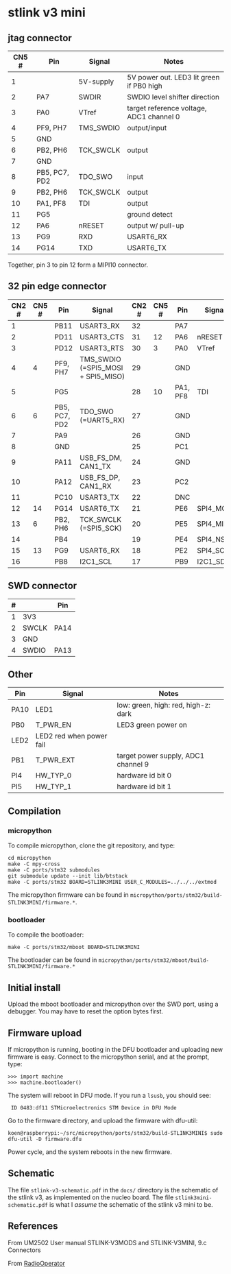 # stlink v3 mini

## jtag connector

| CN5 # | Pin      | Signal    | Notes                                    |
| ----- | -------- | --------- | ---------------------------------------- |
| 1     |          | 5V-supply | 5V power out. LED3 lit green if PB0 high |
| 2     | PA7      | SWDIR     | SWDIO level shifter direction            |
| 3     | PA0      | VTref     | target reference voltage, ADC1 channel 0 |
| 4     | PF9, PH7 | TMS_SWDIO | output/input                             |
| 5     | GND      |           |                                          |
| 6     | PB2, PH6 | TCK_SWCLK | output                                   |
| 7     | GND      |           |                                          |
| 8     | PB5, PC7, PD2 | TDO_SWO   | input                                    |
| 9     | PB2, PH6 | TCK_SWCLK | output                                   |
| 10    | PA1, PF8 | TDI       | output                                   |
| 11    | PG5      |           | ground detect                            |
| 12    | PA6      | nRESET    | output w/ pull-up                        |
| 13    | PG9      | RXD       | USART6_RX                                |
| 14    | PG14     | TXD       | USART6_TX                                |

Together, pin 3 to pin 12 form a MIPI10 connector.

## 32 pin edge connector

| CN2 # | CN5 # | Pin      | Signal                             | CN2 # | CN5 # | Pin      | Signal    |
| ----- | ----- | -------- | ---------------------------------- | ----- | ----- | -------- | --------- |
| 1     |       | PB11     | USART3_RX                          | 32    |       | PA7      |           |
| 2     |       | PD11     | USART3_CTS                         | 31    | 12    | PA6      | nRESET    |
| 3     |       | PD12     | USART3_RTS                         | 30    | 3     | PA0      | VTref     |
| 4     | 4     | PF9, PH7 | TMS_SWDIO (=SPI5_MOSI + SPI5_MISO) | 29    |       | GND      |           |
| 5     |       | PG5      |                                    | 28    | 10    | PA1, PF8 | TDI       |
| 6     | 6     | PB5, PC7, PD2      | TDO_SWO (=UART5_RX)                | 27    |       | GND      |           |
| 7     |       | PA9 |                                    | 26    |       | GND      |           |
| 8     |       | GND      |                                    | 25    |       | PC1      |           |
| 9     |       | PA11     | USB_FS_DM, CAN1_TX                 | 24    |       | GND      |           |
| 10    |       | PA12     | USB_FS_DP, CAN1_RX                 | 23    |       | PC2      |           |
| 11    |       | PC10     | USART3_TX                          | 22    |       | DNC      |           |
| 12    | 14    | PG14     | USART6_TX                          | 21    |       | PE6      | SPI4_MOSI |
| 13    | 6     | PB2, PH6 | TCK_SWCLK (=SPI5_SCK)              | 20    |       | PE5      | SPI4_MISO |
| 14    |       | PB4      |                                    | 19    |       | PE4      | SPI4_NSS  |
| 15    | 13    | PG9      | USART6_RX                          | 18    |       | PE2      | SPI4_SCK  |
| 16    |       | PB8      | I2C1_SCL                           | 17    |       | PB9      | I2C1_SDA  |

## SWD connector

| #   |       | Pin  |
| --- | ----- | ---- |
| 1   | 3V3   |      |
| 2   | SWCLK | PA14 |
| 3   | GND   |      |
| 4   | SWDIO | PA13 |

## Other

| Pin  | Signal                   | Notes                               |
| ---- | ------------------------ | ----------------------------------- |
| PA10 | LED1                     | low: green, high: red, high-z: dark |
| PB0  | T_PWR_EN                 | LED3 green power on                 |
| LED2 | LED2 red when power fail |                                     |
| PB1  | T_PWR_EXT                | target power supply, ADC1 channel 9 |
| PI4  | HW_TYP_0                 | hardware id bit 0                   |
| PI5  | HW_TYP_1                 | hardware id bit 1                   |

## Compilation

### micropython

To compile micropython, clone the git repository, and type:

    cd micropython
    make -C mpy-cross
    make -C ports/stm32 submodules
    git submodule update --init lib/btstack
    make -C ports/stm32 BOARD=STLINK3MINI USER_C_MODULES=../../../extmod

The micropython firmware can be found in `micropython/ports/stm32/build-STLINK3MINI/firmware.*`.

### bootloader

To compile the bootloader:

    make -C ports/stm32/mboot BOARD=STLINK3MINI

The bootloader can be found in `micropython/ports/stm32/mboot/build-STLINK3MINI/firmware.*`

## Initial install

Upload the mboot bootloader and micropython over the SWD port, using a debugger. You may have to reset the option bytes first.

## Firmware upload

If micropython is running, booting in the DFU bootloader and uploading new firmware is easy. Connect to the micropython serial, and at the prompt, type:

    >>> import machine
    >>> machine.bootloader()

The system will reboot in DFU mode. If you run a `lsusb`, you should see:

     ID 0483:df11 STMicroelectronics STM Device in DFU Mode

Go to the firmware directory, and  upload the firmware with dfu-util:

    koen@raspberrypi:~/src/micropython/ports/stm32/build-STLINK3MINI$ sudo dfu-util -D firmware.dfu

Power cycle, and the system reboots in the new firmware.

## Schematic
The file ``stlink-v3-schematic.pdf`` in the ``docs/`` directory is the schematic of the stlink v3, as implemented on the nucleo board.
The file ``stlink3mini-schematic.pdf`` is what I *assume* the schematic of the stlink v3 mini to be.

## References

From UM2502 User manual STLINK-V3MODS and STLINK-V3MINI, 9.c Connectors

From [RadioOperator](https://github.com/RadioOperator/CMSIS-DAP_for_STLINK-V3MINI/)
